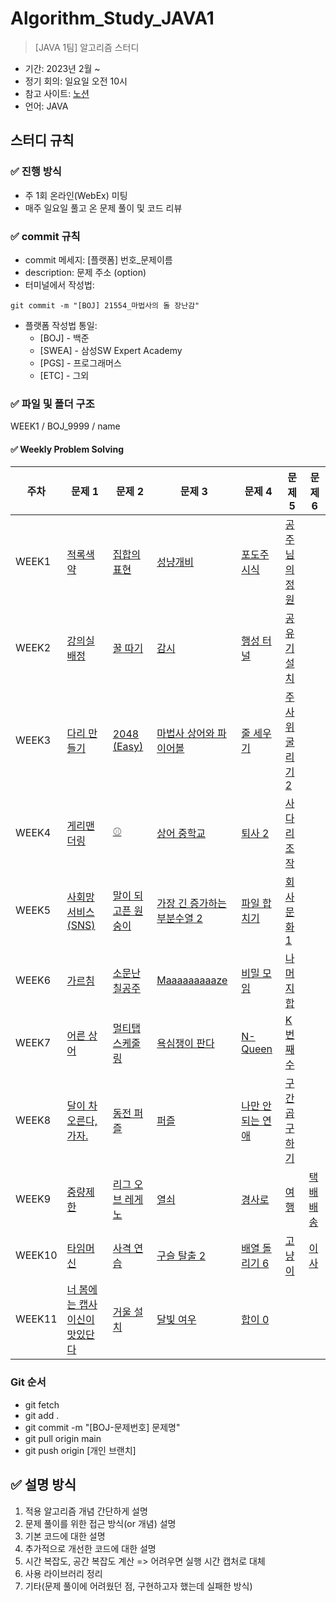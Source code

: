 # Algorithm_Study_JAVA1

> [JAVA 1팀] 알고리즘 스터디

- 기간: 2023년 2월 ~ 
- 정기 회의: 일요일 오전 10시
- 참고 사이트: [노션](https://www.notion.so/16-f54ad0f0f7f8456f8459884afeed87e4)
- 언어: JAVA

## 스터디 규칙 

### ✅ 진행 방식

- 주 1회 온라인(WebEx) 미팅
- 매주 일요일 풀고 온 문제 풀이 및 코드 리뷰


### ✅ commit 규칙

- commit 메세지: [플랫폼] 번호_문제이름
- description: 문제 주소 (option)
- 터미널에서 작성법: 

```
git commit -m "[BOJ] 21554_마법사의 돌 장난감"
```

- 플랫폼 작성법 통일: 
  * [BOJ] - 백준 
  * [SWEA] - 삼성SW Expert Academy
  * [PGS] - 프로그래머스
  * [ETC] - 그외

### ✅ 파일 및 폴더 구조

WEEK1 / BOJ_9999 / name

#### ✅ Weekly Problem Solving

| **주차** | **문제 1**                                                   | **문제 2**                                                 | **문제 3**                                                   | **문제 4**                                                | **문제 5**                                               | **문제 6**                                        |
| -------- | ------------------------------------------------------------ | ---------------------------------------------------------- | ------------------------------------------------------------ | --------------------------------------------------------- | -------------------------------------------------------- | ------------------------------------------------- |
| WEEK1    | [적록색약](https://www.acmicpc.net/problem/10026)            | [집합의 표현](https://www.acmicpc.net/problem/1717)        | [성냥개비](https://www.acmicpc.net/problem/3687)             | [포도주 시식](https://www.acmicpc.net/problem/2156)       | [공주님의 정원](https://www.acmicpc.net/problem/2457)    |                                                   |
| WEEK2    | [강의실 배정](https://www.acmicpc.net/problem/11000)         | [꿀 따기](https://www.acmicpc.net/problem/21758)           | [감시](https://www.acmicpc.net/problem/15683)                | [행성 터널](https://www.acmicpc.net/problem/2887)         | [공유기 설치](https://www.acmicpc.net/problem/2110)      |                                                   |
| WEEK3    | [다리 만들기](https://www.acmicpc.net/problem/2146)          | [2048 (Easy)](https://www.acmicpc.net/problem/12100)       | [마법사 상어와 파이어볼](https://www.acmicpc.net/problem/20056) | [줄 세우기](https://www.acmicpc.net/problem/2252)         | [주사위 굴리기 2](https://www.acmicpc.net/problem/23288) |                                                   |
| WEEK4    | [게리맨더링](https://www.acmicpc.net/problem/17471)          | [⚾](https://www.acmicpc.net/problem/17281)                 | [상어 중학교](https://www.acmicpc.net/problem/21609)         | [퇴사 2](https://www.acmicpc.net/problem/15486)           | [사다리 조작](https://www.acmicpc.net/problem/15684)     |                                                   |
| WEEK5    | [사회망 서비스(SNS)](https://www.acmicpc.net/problem/2533)   | [말이 되고픈 원숭이](https://www.acmicpc.net/problem/1600) | [가장 긴 증가하는 부분수열 2](https://www.acmicpc.net/problem/12015) | [파일 합치기](https://www.acmicpc.net/problem/11066)      | [회사 문화 1](https://www.acmicpc.net/problem/14267)     |                                                   |
| WEEK6    | [가르침](https://www.acmicpc.net/problem/1062)               | [소문난 칠공주](https://www.acmicpc.net/problem/1941)      | [Maaaaaaaaaze](https://www.acmicpc.net/problem/16985)        | [비밀 모임](https://www.acmicpc.net/problem/13424)        | [나머지 합](https://www.acmicpc.net/problem/10986)       |                                                   |
| WEEK7    | [어른 상어](https://www.acmicpc.net/problem/19237)           | [멀티탭 스케줄링](https://www.acmicpc.net/problem/1700)    | [욕심쟁이 판다](https://www.acmicpc.net/problem/1937)        | [N-Queen](https://www.acmicpc.net/problem/9663)           | [K번째 수](https://www.acmicpc.net/problem/1300)         |                                                   |
| WEEK8    | [달이 차오른다, 가자.](https://www.acmicpc.net/problem/1194) | [동전 퍼즐](https://www.acmicpc.net/problem/27921)         | [퍼즐](https://www.acmicpc.net/problem/1525)                 | [나만 안되는 연애](https://www.acmicpc.net/problem/14621) | [구간 곱 구하기](https://www.acmicpc.net/problem/11505)  |                                                   |
| WEEK9    | [중량제한](https://www.acmicpc.net/problem/1939)             | [리그 오브 레게노](https://www.acmicpc.net/problem/23059)  | [열쇠](https://www.acmicpc.net/problem/9328)                 | [경사로](https://www.acmicpc.net/problem/14890)           | [여행](https://www.acmicpc.net/problem/2157)             | [택배 배송](https://www.acmicpc.net/problem/5972) |
| WEEK10   | [타임머신](https://www.acmicpc.net/problem/11657)            | [사격 연습](https://www.acmicpc.net/problem/27958)         | [구슬 탈출 2](https://www.acmicpc.net/problem/13460)         | [배열 돌리기 6](https://www.acmicpc.net/problem/20327)    | [고냥이](https://www.acmicpc.net/problem/16472)          | [이사](https://www.acmicpc.net/problem/17371)     |
| WEEK11   | [너 봄에는 캡사이신이 맛있단다](https://www.acmicpc.net/problem/15824) | [거울 설치](https://www.acmicpc.net/problem/2151)          | [달빛 여우](https://www.acmicpc.net/problem/16118)           | [합이 0](https://www.acmicpc.net/problem/3151)            |                                                          |                                                   |

### Git 순서

- git fetch
- git add .
- git commit -m "[BOJ-문제번호] 문제명"
- git pull origin main
- git push origin [개인 브랜치]

## ✅ 설명 방식

1. 적용 알고리즘 개념 간단하게 설명
2. 문제 풀이를 위한 접근 방식(or 개념) 설명
3. 기본 코드에 대한 설명
4. 추가적으로 개선한 코드에 대한 설명
5. 시간 복잡도, 공간 복잡도 계산 => 어려우면 실행 시간 캡처로 대체
6. 사용 라이브러리 정리
7. 기타(문제 풀이에 어려웠던 점, 구현하고자 했는데 실패한 방식)
